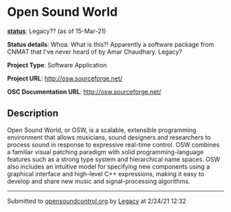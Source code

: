 # Open Sound World

**[status](../implementation-status.html)**: Legacy?? (as of 15-Mar-21)

**Status details**: 
Whoa.  What is this?!  Apparently a software package from CNMAT that I've never heard of by Amar Chaudhary.  Legacy?  

**Project Type**: Software Application

**Project URL**: <http://osw.sourceforge.net/>

**OSC Documentation URL**: <http://osw.sourceforge.net/>

## Description

Open Sound World, or OSW, is a scalable, extensible programming environment that allows musicians, sound designers and researchers to process sound in response to expressive real-time control. OSW combines a familiar visual patching paradigm with solid programming-language features such as a strong type system and hierarchical name spaces. OSW also includes an intuitive model for specifying new components using a graphical interface and high-level C++ expressions, making it easy to develop and share new music and signal-processing algorithms.

---
Submitted to [opensoundcontrol.org](https://opensoundcontrol.org) by [Legacy](legacy-site.html) at 2/24/21 12:32
